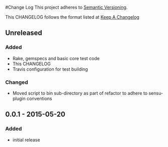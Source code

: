#Change Log
This project adheres to [Semantic Versioning](http://semver.org/).

This CHANGELOG follows the format listed at [Keep A Changelog](http://keepachangelog.com/)

## Unreleased
### Added
- Rake, gemspecs and basic core test code
- This CHANGELOG
- Travis configuration for test building

### Changed
- Moved script to bin sub-directory as part of refactor to adhere to sensu-plugin conventions


## 0.0.1 - 2015-05-20
### Added
- initial release
